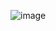 ![image](https://user-images.githubusercontent.com/48782723/153640853-a0daf0e1-263b-45c9-a069-a314457ba5d5.png)
